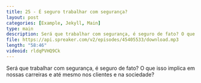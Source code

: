 ```yaml
---
title: 25 - É seguro trabalhar com segurança?
layout: post
categories: [Example, Jekyll, Main]
type: main
description: Será que trabalhar com segurança, é seguro de fato? O que isso implica em nossas carreiras e até mesmo nos clientes e na sociedade?
file: https://api.spreaker.com/v2/episodes/45405533/download.mp3
length: "58:46"
videoid: rldqPVHQ9Ck
---
```


Será que trabalhar com segurança, é seguro de fato? O que isso implica em nossas carreiras e até mesmo nos clientes e na sociedade?